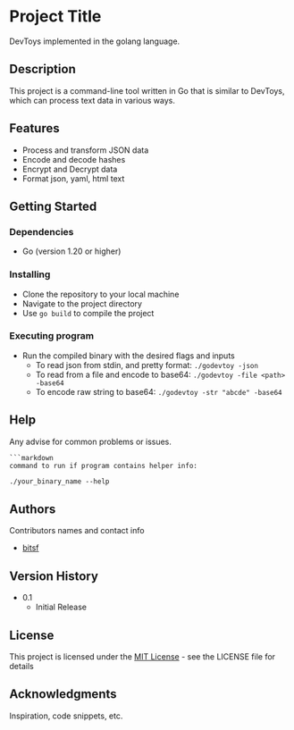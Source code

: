 # Project Title

DevToys implemented in the golang language.

## Description

This project is a command-line tool written in Go that is similar to DevToys, which can process text data in various ways.

## Features

- Process and transform JSON data
- Encode and decode hashes
- Encrypt and Decrypt data
- Format json, yaml, html text

## Getting Started

### Dependencies

- Go (version 1.20 or higher)

### Installing

- Clone the repository to your local machine
- Navigate to the project directory
- Use `go build` to compile the project

### Executing program

- Run the compiled binary with the desired flags and inputs
  - To read json from stdin, and pretty format: `./godevtoy -json`
  - To read from a file and encode to base64: `./godevtoy -file <path> -base64`
  - To encode raw string to base64: `./godevtoy -str "abcde" -base64`

## Help

Any advise for common problems or issues.
```
```markdown
command to run if program contains helper info:
```
```markdown
./your_binary_name --help
```

## Authors

Contributors names and contact info

- [bitsf](https://github.com/bitsf)

## Version History

- 0.1
    - Initial Release

## License

This project is licensed under the [MIT License](LICENSE.md) - see the LICENSE file for details

## Acknowledgments

Inspiration, code snippets, etc.
